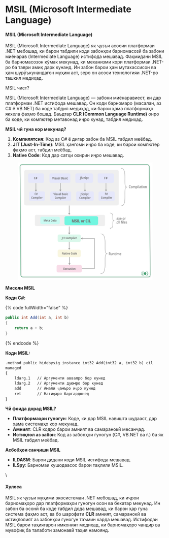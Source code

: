 # MSIL (Microsoft Intermediate Language)

#### **MSIL (Microsoft Intermediate Language)**

MSIL (Microsoft Intermediate Language) як ҷузъи асосии платформаи .NET мебошад, ки барои табдили коди забонҳои барномасозӣ ба забони миёнарав (Intermediate Language) истифода мешавад. Фаҳмидани MSIL ба барномасозон кӯмак мекунад, ки механизми кори платформаи .NET-ро ба таври амиқ дарк кунанд. Ин забон барои ҳам мутахассисон ва ҳам шурӯъкунандагон муҳим аст, зеро он асоси технологияи .NET-ро ташкил медиҳад.



MSIL чист?

MSIL (Microsoft Intermediate Language) — забони миёнаравиест, ки дар платформаи .NET истифода мешавад. Он коди барномаро (масалан, аз C# ё VB.NET) ба коде табдил медиҳад, ки барои ҳама платформаҳо якхела фаҳмо бошад. Баъдтар **CLR (Common Language Runtime)** онро ба коде, ки компютер метавонад иҷро кунад, табдил медиҳад.



**MSIL чӣ гуна кор мекунад?**

1. **Компилятсия**: Код аз C# ё дигар забон ба MSIL табдил меёбад.
2. **JIT (Just-In-Time)**: MSIL ҳангоми иҷро ба коде, ки барои компютер фаҳмо аст, табдил меёбад.
3. **Native Code**: Код дар сатҳи охирин иҷро мешавад.

<figure><img src="../../.gitbook/assets/MSIL.png" alt=""><figcaption></figcaption></figure>



**Мисоли MSIL**

**Коди C#:**

{% code fullWidth="false" %}
```csharp
public int Add(int a, int b)
{
    return a + b;
}
```
{% endcode %}

**Коди MSIL:**

```
.method public hidebysig instance int32 Add(int32 a, int32 b) cil managed
{
    ldarg.1   // Аргументи аввалро бор кунед
    ldarg.2   // Аргументи дуюмро бор кунед
    add       // Амали ҷамъро иҷро кунед
    ret       // Натиҷаро баргардонед
}

```



**Чӣ фоида дорад MSIL?**

* **Платформаҳои гуногун**: Коде, ки дар MSIL навишта шудааст, дар ҳама системаҳо кор мекунад.
* **Амният**: CLR кодро барои амният ва самаранокӣ месанҷад.
* **Истиқлол аз забон**: Код аз забонҳои гуногун (C#, VB.NET ва ғ.) ба як MSIL табдил меёбад.



**Асбобҳои санҷиши MSIL**

* **ILDASM**: Барои дидани коди MSIL истифода мешавад.
* **ILSpy**: Барномаи кушодаасос барои таҳлили MSIL.

\


#### **Хулоса**

MSIL як ҷузъи муҳими экосистемаи .NET мебошад, ки иҷрои барномаҳоро дар платформаҳои гуногун осон ва бехатар мекунад. Ин забон ба осонӣ ба коде табдил дода мешавад, ки барои ҳар гуна система фаҳмо аст, ва бо шарофати **CLR** амният, самаранокӣ ва истиқлолият аз забонҳои гуногун таъмин карда мешавад. Истифодаи MSIL барои таҳиягарон имконият медиҳад, ки барномаҳоро чандир ва мувофиқ ба талаботи замонавӣ таҳия намоянд.
